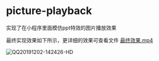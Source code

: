 # picture-playback
实现了在小程序里面模仿ppt特效的图片播放效果

最终实现效果如下所示，更详细的效果可查看文件 [最终效果.mp4](最终效果.mp4)



![QQ20191202-142426-HD](/Users/huangbingchun/mili/QQ20191202-142426-HD.gif)